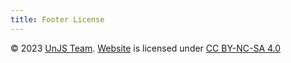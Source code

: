 ```yaml
---
title: Footer License
---
```


© 2023 [UnJS Team](https://github.com/unjs). [Website](https://unjs.io) is licensed under [CC BY-NC-SA 4.0](https://github.com/unjs/website/blob/main/LICENSE)
